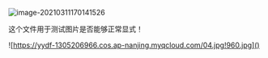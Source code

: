 ![image-20210311170141526](C:\Users\94375\AppData\Roaming\Typora\typora-user-images\image-20210311170141526.png)



这个文件用于测试图片是否能够正常显式！

![https://yydf-1305206966.cos.ap-nanjing.myqcloud.com/04.jpg!960.jpg]()

